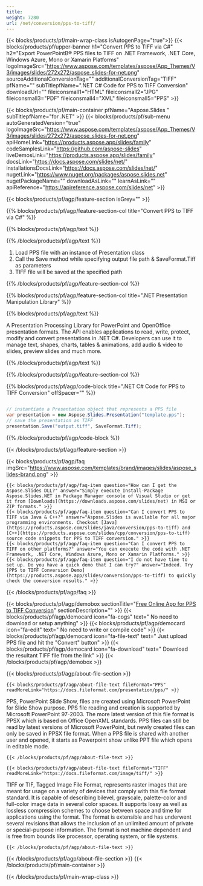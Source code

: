 ```yaml
---
title:  
weight: 7280
url: /net/conversion/pps-to-tiff/ 
---
```


{{< blocks/products/pf/main-wrap-class isAutogenPage="true">}}
{{< blocks/products/pf/upper-banner h1="Convert PPS to TIFF via C#" h2="Export PowerPointВ® PPS files to TIFF on .NET Framework, .NET Core, Windows Azure, Mono or Xamarin Platforms" logoImageSrc="https://www.aspose.com/templates/aspose/App_Themes/V3/images/slides/272x272/aspose_slides-for-net.png" sourceAdditionalConversionTag="" additionalConversionTag="TIFF" pfName="" subTitlepfName=".NET C# Code for PPS to TIFF Conversion" downloadUrl="" fileiconsmall1="HTML" fileiconsmall2="JPG" fileiconsmall3="PDF" fileiconsmall4="XML" fileiconsmall5="PPS" >}}

{{< blocks/products/pf/main-container pfName="Aspose.Slides " subTitlepfName="for .NET" >}}
{{< blocks/products/pf/sub-menu autoGeneratedVersion="true" logoImageSrc="https://www.aspose.com/templates/aspose/App_Themes/V3/images/slides/272x272/aspose_slides-for-net.png" apiHomeLink="https://products.aspose.app/slides/family" codeSamplesLink="https://github.com/aspose-slides" liveDemosLink="https://products.aspose.app/slides/family" docsLink="https://docs.aspose.com/slides/net/" installationsDocsLink="https://docs.aspose.com/slides/net/" nugetLink="https://www.nuget.org/packages/aspose.slides.net" nugetPackageName="" downloadAsLink="" learnAsLink="" apiReference="https://apireference.aspose.com/slides/net" >}}

{{< blocks/products/pf/agp/feature-section isGrey="" >}}

{{% blocks/products/pf/agp/feature-section-col title="Convert PPS to TIFF via C#" %}}

{{% blocks/products/pf/agp/text %}}

{{% /blocks/products/pf/agp/text %}}

1.  Load PPS file with an instance of Presentation class
1.  Call the Save method while specifying output file path & SaveFormat.Tiff as parameters
1.  TIFF file will be saved at the specified path

{{% /blocks/products/pf/agp/feature-section-col %}}

{{% blocks/products/pf/agp/feature-section-col title=".NET Presentation Manipulation Library" %}}

{{% blocks/products/pf/agp/text %}}

 A Presentation Processing Library for PowerPoint and OpenOffice presentation formats. The API enables applications to read, write, protect, modify and convert presentations in .NET C#. Developers can use it to manage text, shapes, charts, tables & animations, add audio & video to slides, preview slides and much more.

{{% /blocks/products/pf/agp/text %}}

{{% /blocks/products/pf/agp/feature-section-col %}}

{{% blocks/products/pf/agp/code-block title=".NET C# Code for PPS to TIFF Conversion" offSpacer="" %}}

```cs

// instantiate a Presentation object that represents a PPS file
var presentation = new Aspose.Slides.Presentation("template.pps");
// save the presentation as TIFF
presentation.Save("output.tiff", SaveFormat.Tiff);

```

{{% /blocks/products/pf/agp/code-block %}}

{{< /blocks/products/pf/agp/feature-section >}}

{{< blocks/products/pf/agp/faq imgSrc="https://www.aspose.com/templates/brand/images/slides/aspose_slides-brand.png" >}}

    {{< blocks/products/pf/agp/faq-item question="How can I get the Aspose.Slides DLL?" answer="Simply execute Install-Package Aspose.Slides.NET in Package Manager console of Visual Studio or get it from [Downloads](https://downloads.aspose.com/slides/net) in MSI or ZIP formats." >}}
    {{< blocks/products/pf/agp/faq-item question="Can I convert PPS to TIFF via Java & C++?" answer="Aspose.Slides is available for all major programming environments. Checkout [Java](https://products.aspose.com/slides/java/conversion/pps-to-tiff) and [C++](https://products.aspose.com/slides/cpp/conversion/pps-to-tiff) source code snippets for PPS to TIFF conversion." >}}
    {{< blocks/products/pf/agp/faq-item question="Can I convert PPS to TIFF on other platforms?" answer="You can execute the code with .NET Framework, .NET Core, Windows Azure, Mono or Xamarin Platforms." >}}
    {{< blocks/products/pf/agp/faq-item question="I do not have time to set up. Do you have a quick demo that I can try?" answer="Indeed. Try [PPS to TIFF Conversion Demo](https://products.aspose.app/slides/conversion/pps-to-tiff) to quickly check the conversion results." >}}
 
{{< /blocks/products/pf/agp/faq >}}

{{< blocks/products/pf/agp/demobox sectionTitle="[Free Online App for PPS to TIFF Conversion](https://products.aspose.app/slides/conversion/pps-to-tiff)" sectionDescription="" >}}
        {{< blocks/products/pf/agp/democard icon="fa-cogs" text=" No need to download or setup anything" >}}
        {{< blocks/products/pf/agp/democard icon="fa-edit" text=" No need to write or compile code" >}}
        {{< blocks/products/pf/agp/democard icon="fa-file-text" text=" Just upload PPS file and hit the \"Convert\" button" >}}
        {{< blocks/products/pf/agp/democard icon="fa-download" text=" Download the resultant TIFF file from the link" >}}
{{< /blocks/products/pf/agp/demobox >}}

{{< blocks/products/pf/agp/about-file-section >}}

    {{< blocks/products/pf/agp/about-file-text fileFormat="PPS" readMoreLink="https://docs.fileformat.com/presentation/pps/" >}}
PPS, PowerPoint Slide Show, files are created using Microsoft PowerPoint for Slide Show purpose. PPS file reading and creation is supported by Microsoft PowerPoint 97-2003. The more latest version of this file format is PPSX which is based on Office OpenXML standards. PPS files can still be read by latest versions of Microsoft PowerPoint, but newly created files can only be saved in PPSX file format. When a PPS file is shared with another user and opened, it starts as Powerpoint show unlike PPT file which opens in editable mode.

    {{< /blocks/products/pf/agp/about-file-text >}}

    {{< blocks/products/pf/agp/about-file-text fileFormat="TIFF" readMoreLink="https://docs.fileformat.com/image/tiff/" >}}
TIFF or TIF, Tagged Image File Format, represents raster images that are meant for usage on a variety of devices that comply with this file format standard. It is capable of describing bilevel, grayscale, palette-color and full-color image data in several color spaces. It supports lossy as well as lossless compression schemes to choose between space and time for applications using the format. The format is extensible and has underwent several revisions that allows the inclusion of an unlimited amount of private or special-purpose information. The format is not machine dependent and is free from bounds like processor, operating system, or file systems.

    {{< /blocks/products/pf/agp/about-file-text >}}

{{< /blocks/products/pf/agp/about-file-section >}}
{{< /blocks/products/pf/main-container >}}
    
{{< /blocks/products/pf/main-wrap-class >}}